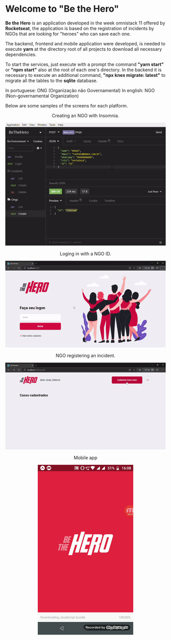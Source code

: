 # Welcome to "Be the Hero"
**Be the Hero** is an application developed in the week omnistack 11 offered by **Rocketseat**, the application is based on the registration of incidents by NGOs that are looking for "heroes" who can save each one. 

The backend, frontend and mobile application were developed, is needed to execute **yarn** at the directory root of all projects to download all necessary dependencies. 

To start the services, just execute with a prompt the command **"yarn start"** or **"npm start"** also at the root of each one's directory. In the backend it is necessary to execute an additional command, **"npx knex migrate: latest"** to migrate all the tables to the  **sqlite** database.

In portuguese: ONG (Organização não Governamental)
In english: NGO (Non-governamental Organization)

Below are some samples of the screens for each platform.

<p align="center">Creating an NGO with Insomnia.</p>

<p align="center">
<img  src="https://github.com/carloshrf/BeTheHero/blob/master/samples/insomnia-create-ong.gif?raw=true"  width="600"/>
 </p>
 
<p align="center">Loging in with a NGO ID.</p>

<p align="center">
<img  src="https://github.com/carloshrf/BeTheHero/blob/master/samples/login-screen.gif?raw=true"  width="600"/>
</p>

<p align="center">NGO registering an incident.</p>

<p align="center">
<img  src="https://github.com/carloshrf/BeTheHero/blob/master/samples/creating-an-incident.gif?raw=true"  width="600"/>
</p>

<p align="center">Mobile app</p>

<p align="center">
<img  src="https://github.com/carloshrf/BeTheHero/blob/master/samples/mobile.gif?raw=true"  width="300"/>
</p>


